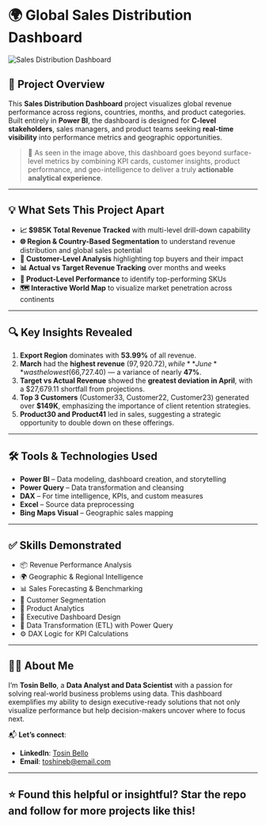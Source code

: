 # 🌍 Global Sales Distribution Dashboard

![Sales Distribution Dashboard](/SALEDISTRIBUTION.jpg)

## 📌 Project Overview

This **Sales Distribution Dashboard** project visualizes global revenue performance across regions, countries, months, and product categories. Built entirely in **Power BI**, the dashboard is designed for **C-level stakeholders**, sales managers, and product teams seeking **real-time visibility** into performance metrics and geographic opportunities.

> 🧠 As seen in the image above, this dashboard goes beyond surface-level metrics by combining KPI cards, customer insights, product performance, and geo-intelligence to deliver a truly **actionable analytical experience**.

---

## 💡 What Sets This Project Apart

- **📈 $985K Total Revenue Tracked** with multi-level drill-down capability  
- **🌐 Region & Country-Based Segmentation** to understand revenue distribution and global sales potential  
- **🧾 Customer-Level Analysis** highlighting top buyers and their impact  
- **📊 Actual vs Target Revenue Tracking** over months and weeks  
- **🎯 Product-Level Performance** to identify top-performing SKUs  
- **🗺️ Interactive World Map** to visualize market penetration across continents

---

## 🔍 Key Insights Revealed

1. **Export Region** dominates with **53.99%** of all revenue.
2. **March** had the **highest revenue** ($97,920.72), while **June** was the lowest ($66,727.40) — a variance of nearly **47%**.
3. **Target vs Actual Revenue** showed the **greatest deviation in April**, with a $27,679.11 shortfall from projections.
4. **Top 3 Customers** (Customer33, Customer22, Customer23) generated over **$149K**, emphasizing the importance of client retention strategies.
5. **Product30 and Product41** led in sales, suggesting a strategic opportunity to double down on these offerings.

---

## 🛠 Tools & Technologies Used

- **Power BI** – Data modeling, dashboard creation, and storytelling  
- **Power Query** – Data transformation and cleansing  
- **DAX** – For time intelligence, KPIs, and custom measures  
- **Excel** – Source data preprocessing  
- **Bing Maps Visual** – Geographic sales mapping  

---

## ✅ Skills Demonstrated

- 📦 Revenue Performance Analysis  
- 🌍 Geographic & Regional Intelligence  
- 📊 Sales Forecasting & Benchmarking  
- 📌 Customer Segmentation  
- 🧩 Product Analytics  
- 📣 Executive Dashboard Design  
- 🔄 Data Transformation (ETL) with Power Query  
- ⚙️ DAX Logic for KPI Calculations

---

## 👨‍💼 About Me

I’m **Tosin Bello**, a **Data Analyst and Data Scientist** with a passion for solving real-world business problems using data. This dashboard exemplifies my ability to design executive-ready solutions that not only visualize performance but help decision-makers uncover where to focus next.

📬 **Let’s connect**:

- **LinkedIn**: [Tosin Bello](https://www.linkedin.com/in/tosinbellofin)  
- **Email**: toshineb@email.com

---

## ⭐ Found this helpful or insightful? Star the repo and follow for more projects like this!
